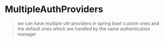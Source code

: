 # MultipleAuthProviders
>we can have multiple uth providers in spring boot custom ones and the default ones which are handled by the same authentication manager  
